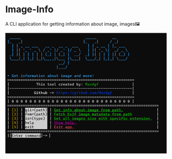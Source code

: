 # Image-Info
A CLI application for getting information about image, images🖼️

![Screen demo photo](.github/screen.png)
